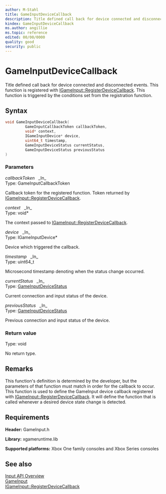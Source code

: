 ```yaml
---
author: M-Stahl
title: GameInputDeviceCallback
description: Title defined call back for device connected and disconnected events.
kindex: GameInputDeviceCallback
ms.author: angillie
ms.topic: reference
edited: 00/00/0000
quality: good
security: public
---
```


# GameInputDeviceCallback  

Title defined call back for device connected and disconnected events. This function is registered with [IGameInput::RegisterDeviceCallback](../interfaces/igameinput/methods/igameinput_registerdevicecallback.md). This function is triggered by the conditions set from the registration function.  

## Syntax  
  
```cpp
void GameInputDeviceCallback(  
         GameInputCallbackToken callbackToken,  
         void* context,  
         IGameInputDevice* device,  
         uint64_t timestamp,  
         GameInputDeviceStatus currentStatus,  
         GameInputDeviceStatus previousStatus  
)  
```  
  
### Parameters  
  
*callbackToken* &nbsp;&nbsp;\_In\_  
Type: GameInputCallbackToken  
  
Callback token for the registered function. Token returned by [IGameInput::RegisterDeviceCallback](../interfaces/igameinput/methods/igameinput_registerdevicecallback.md). 

*context* &nbsp;&nbsp;\_In\_  
Type: void*  
  
The context passed to [IGameInput::RegisterDeviceCallback](../interfaces/igameinput/methods/igameinput_registerdevicecallback.md).    

*device* &nbsp;&nbsp;\_In\_  
Type: IGameInputDevice*  
  
Device which triggered the callback.  

*timestamp* &nbsp;&nbsp;\_In\_  
Type: uint64_t  
  
Microsecond timestamp denoting when the status change occurred.  


*currentStatus* &nbsp;&nbsp;\_In\_  
Type: [GameInputDeviceStatus](../enums/gameinputdevicestatus.md)  
  
Current connection and input status of the device.  

*previousStatus* &nbsp;&nbsp;\_In\_  
Type: [GameInputDeviceStatus](../enums/gameinputdevicestatus.md)  
  
Previous connection and input status of the device.  

  
### Return value
Type: void
  
No return type.  
  
## Remarks  
  
This function's definition is determined by the developer, but the parameters of that function must match in order for the callback to occur. This function is used to define the GameInput device callback registered with [IGameInput::RegisterDeviceCallback](../interfaces/igameinput/methods/igameinput_registerdevicecallback.md). It will define the function that is called whenever a desired device state change is detected.  
  
## Requirements  
  
**Header:** GameInput.h
  
**Library:** xgameruntime.lib
  
**Supported platforms:** Xbox One family consoles and Xbox Series consoles  
  
## See also  

[Input API Overview](../../../../input/overviews/input-overview.md)  
[GameInput](../gameinput_members.md)  
[IGameInput::RegisterDeviceCallback](../interfaces/igameinput/methods/igameinput_registerdevicecallback.md)  